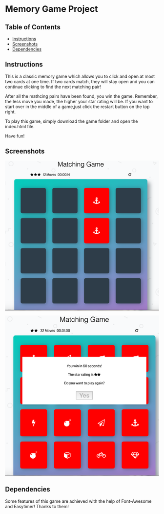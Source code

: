 # Memory Game Project

## Table of Contents

* [Instructions](#instructions)
* [Screenshots](#screenshots)
* [Dependencies](#dependencies)


## Instructions
This is a classic memory game which allows you to click and open at most two cards at one time. If two cards match, they will stay open and you can continue clicking to find the next matching pair! 

After all the mathcing pairs have been found, you win the game. Remember, the less move you made, the higher your star rating will be. If you want to start over in the middle of a game,just click the restart button on the top right.

To play this game, simply download the game folder and open the index.html file. 

Have fun!

## Screenshots
![](img/matching1.png)

![](img/matching2.png)

## Dependencies 
Some features of this game are achieved with the help of Font-Awesome and Easytimer! Thanks to them!

